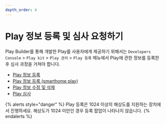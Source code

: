 ```yaml
---
depth_order: 4
---
```


# Play 정보 등록 및 심사 요청하기

Play Builder를 통해 개발한 Play를 사용자에게 제공하기 위해서는 `Developers Console` > `Play kit` > `Play 관리` > `Play 등록` 메뉴에서 Play에 관한 정보를 등록한 후 심사 과정을 거쳐야 합니다.

* [Play 정보 등록](/nugu-play/play-registration-and-review/register-a-play)
* [Play 정보 등록 (smarthome play) ](/nugu-play/play-registration-and-review/play-smarthome-play)
* [Play 정보 수정 및 삭제](/nugu-play/play-registration-and-review/modify-or-delete-play-information)
* [Play 심사](/nugu-play/play-registration-and-review/play-review)

{% alerts style="danger" %}
Play 등록은 1024 이상의 해상도를 지원하는 장치에서 진행하세요. 해상도가 1024 미만인 경우 등록 팝업이 나타나지 않습니다.
{% endalerts %}
